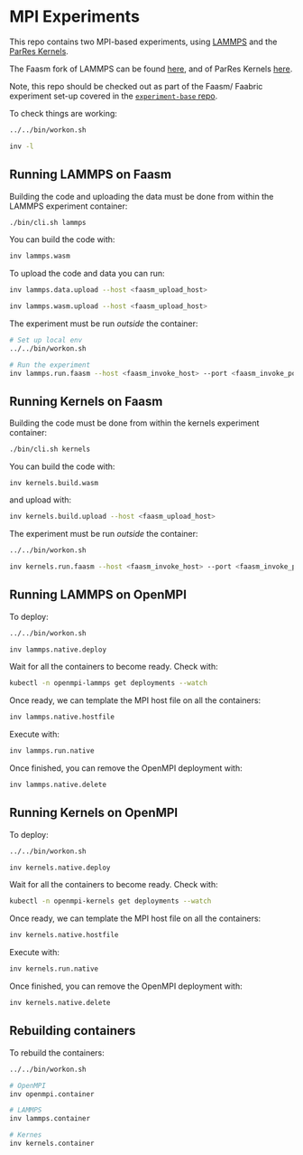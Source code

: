 # MPI Experiments

This repo contains two MPI-based experiments, using
[LAMMPS](https://lammps.sandia.gov/) and the
[ParRes Kernels](https://github.com/ParRes/Kernels).

The Faasm fork of LAMMPS can be found [here](https://github.com/faasm/lammps),
and of ParRes Kernels [here](https://github.com/faasm/Kernels).

Note, this repo should be checked out as part of the Faasm/ Faabric experiment
set-up covered in the [`experiment-base`
repo](https://github.com/faasm/experiment-base).

To check things are working:

```bash
../../bin/workon.sh

inv -l
```

## Running LAMMPS on Faasm

Building the code and uploading the data must be done from within the LAMMPS
experiment container:

```bash
./bin/cli.sh lammps
```

You can build the code with:

```bash
inv lammps.wasm
```

To upload the code and data you can run:

```bash
inv lammps.data.upload --host <faasm_upload_host>

inv lammps.wasm.upload --host <faasm_upload_host>
```

The experiment must be run _outside_ the container:

```bash
# Set up local env
../../bin/workon.sh

# Run the experiment
inv lammps.run.faasm --host <faasm_invoke_host> --port <faasm_invoke_port>
```

## Running Kernels on Faasm

Building the code must be done from within the kernels experiment container:

```bash
./bin/cli.sh kernels
```

You can build the code with:

```basn
inv kernels.build.wasm
```

and upload with:

```bash
inv kernels.build.upload --host <faasm_upload_host>
```

The experiment must be run _outside_ the container:

```bash
../../bin/workon.sh

inv kernels.run.faasm --host <faasm_invoke_host> --port <faasm_invoke_port>
```

## Running LAMMPS on OpenMPI

To deploy:

```bash
../../bin/workon.sh

inv lammps.native.deploy
```

Wait for all the containers to become ready. Check with:

```bash
kubectl -n openmpi-lammps get deployments --watch
```

Once ready, we can template the MPI host file on all the containers:

```bash
inv lammps.native.hostfile
```

Execute with:

```bash
inv lammps.run.native
```

Once finished, you can remove the OpenMPI deployment with:

```bash
inv lammps.native.delete
```

## Running Kernels on OpenMPI

To deploy:

```bash
../../bin/workon.sh

inv kernels.native.deploy
```

Wait for all the containers to become ready. Check with:

```bash
kubectl -n openmpi-kernels get deployments --watch
```

Once ready, we can template the MPI host file on all the containers:

```bash
inv kernels.native.hostfile
```

Execute with:

```bash
inv kernels.run.native
```

Once finished, you can remove the OpenMPI deployment with:

```bash
inv kernels.native.delete
```

## Rebuilding containers

To rebuild the containers:

```bash
../../bin/workon.sh

# OpenMPI
inv openmpi.container

# LAMMPS
inv lammps.container

# Kernes
inv kernels.container
```
